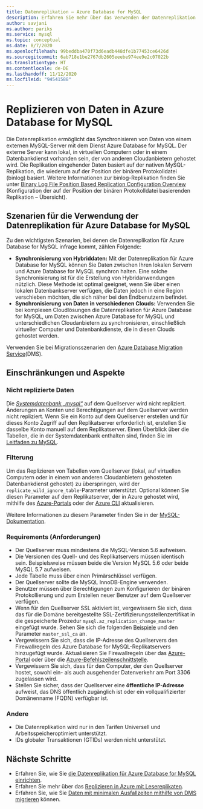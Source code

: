 ```yaml
---
title: Datenreplikation – Azure Database for MySQL
description: Erfahren Sie mehr über das Verwenden der Datenreplikation zum Synchronisieren von Daten von einem externen Server mit dem Dienst Azure Database for MySQL.
author: savjani
ms.author: pariks
ms.service: mysql
ms.topic: conceptual
ms.date: 8/7/2020
ms.openlocfilehash: 99beddba470f73d6eadb448dfe1b77453ce6426d
ms.sourcegitcommit: 6ab718e1be2767db2605eeebe974ee9e2c07022b
ms.translationtype: HT
ms.contentlocale: de-DE
ms.lasthandoff: 11/12/2020
ms.locfileid: "94541588"
---
```

# <a name="replicate-data-into-azure-database-for-mysql"></a>Replizieren von Daten in Azure Database for MySQL

Die Datenreplikation ermöglicht das Synchronisieren von Daten von einem externen MySQL-Server mit dem Dienst Azure Database for MySQL. Der externe Server kann lokal, in virtuellen Computern oder in einem Datenbankdienst vorhanden sein, der von anderen Cloudanbietern gehostet wird. Die Replikation eingehender Daten basiert auf der nativen MySQL-Replikation, die wiederum auf der Position der binären Protokolldatei (binlog) basiert. Weitere Informationen zur binlog-Replikation finden Sie unter [Binary Log File Position Based Replication Configuration Overview](https://dev.mysql.com/doc/refman/5.7/en/binlog-replication-configuration-overview.html) (Konfiguration der auf der Position der binären Protokolldatei basierenden Replikation – Übersicht). 

## <a name="when-to-use-data-in-replication"></a>Szenarien für die Verwendung der Datenreplikation für Azure Database for MySQL
Zu den wichtigsten Szenarien, bei denen die Datenreplikation für Azure Database for MySQL infrage kommt, zählen Folgende:

- **Synchronisierung von Hybriddaten:** Mit der Datenreplikation für Azure Database for MySQL können Sie Daten zwischen Ihren lokalen Servern und Azure Database for MySQL synchron halten. Eine solche Synchronisierung ist für die Erstellung von Hybridanwendungen nützlich. Diese Methode ist optimal geeignet, wenn Sie über einen lokalen Datenbankserver verfügen, die Daten jedoch in eine Region verschieben möchten, die sich näher bei den Endbenutzern befindet.
- **Synchronisierung von Daten in verschiedenen Clouds:** Verwenden Sie bei komplexen Cloudlösungen die Datenreplikation für Azure Database for MySQL, um Daten zwischen Azure Database for MySQL und unterschiedlichen Cloudanbietern zu synchronisieren, einschließlich virtueller Computer und Datenbankdienste, die in diesen Clouds gehostet werden.
 
Verwenden Sie bei Migrationsszenarien den [Azure Database Migration Service](https://azure.microsoft.com/services/database-migration/)(DMS).

## <a name="limitations-and-considerations"></a>Einschränkungen und Aspekte

### <a name="data-not-replicated"></a>Nicht replizierte Daten
Die [*Systemdatenbank „mysql“*](https://dev.mysql.com/doc/refman/5.7/en/system-schema.html) auf dem Quellserver wird nicht repliziert. Änderungen an Konten und Berechtigungen auf dem Quellserver werden nicht repliziert. Wenn Sie ein Konto auf dem Quellserver erstellen und für dieses Konto Zugriff auf den Replikatserver erforderlich ist, erstellen Sie dasselbe Konto manuell auf dem Replikatserver. Einen Überblick über die Tabellen, die in der Systemdatenbank enthalten sind, finden Sie im [Leitfaden zu MySQL](https://dev.mysql.com/doc/refman/5.7/en/system-schema.html).

### <a name="filtering"></a>Filterung
Um das Replizieren von Tabellen vom Quellserver (lokal, auf virtuellen Computern oder in einem von anderen Cloudanbietern gehosteten Datenbankdienst gehostet) zu überspringen, wird der `replicate_wild_ignore_table`-Parameter unterstützt. Optional können Sie diesen Parameter auf dem Replikatserver, der in Azure gehostet wird, mithilfe des [Azure-Portals](howto-server-parameters.md) oder der [Azure CLI](howto-configure-server-parameters-using-cli.md) aktualisieren.

Weitere Informationen zu diesem Parameter finden Sie in der [MySQL-Dokumentation](https://dev.mysql.com/doc/refman/8.0/en/replication-options-replica.html#option_mysqld_replicate-wild-ignore-table).

### <a name="requirements"></a>Requirements (Anforderungen)
- Der Quellserver muss mindestens die MySQL-Version 5.6 aufweisen. 
- Die Versionen des Quell- und des Replikatservers müssen identisch sein. Beispielsweise müssen beide die Version MySQL 5.6 oder beide MySQL 5.7 aufweisen.
- Jede Tabelle muss über einen Primärschlüssel verfügen.
- Der Quellserver sollte die MySQL InnoDB-Engine verwenden.
- Benutzer müssen über Berechtigungen zum Konfigurieren der binären Protokollierung und zum Erstellen neuer Benutzer auf dem Quellserver verfügen.
- Wenn für den Quellserver SSL aktiviert ist, vergewissern Sie sich, dass das für die Domäne bereitgestellte SSL-Zertifizierungsstellenzertifikat in die gespeicherte Prozedur `mysql.az_replication_change_master` eingefügt wurde. Sehen Sie sich die folgenden [Beispiele](./howto-data-in-replication.md#link-source-and-replica-servers-to-start-data-in-replication) und den Parameter `master_ssl_ca` an.
- Vergewissern Sie sich, dass die IP-Adresse des Quellservers den Firewallregeln des Azure Database for MySQL-Replikatservers hinzugefügt wurde. Aktualisieren Sie Firewallregeln über das [Azure-Portal](./howto-manage-firewall-using-portal.md) oder über die [Azure-Befehlszeilenschnittstelle](./howto-manage-firewall-using-cli.md).
- Vergewissern Sie sich, dass für den Computer, der den Quellserver hostet, sowohl ein- als auch ausgehender Datenverkehr am Port 3306 zugelassen wird.
- Stellen Sie sicher, dass der Quellserver eine **öffentliche IP-Adresse** aufweist, das DNS öffentlich zugänglich ist oder ein vollqualifizierter Domänenname (FQDN) verfügbar ist.

### <a name="other"></a>Andere
- Die Datenreplikation wird nur in den Tarifen Universell und Arbeitsspeicheroptimiert unterstützt.
- IDs globaler Transaktionen (GTIDs) werden nicht unterstützt.

## <a name="next-steps"></a>Nächste Schritte
- Erfahren Sie, wie Sie [die Datenreplikation für Azure Database for MySQL einrichten](howto-data-in-replication.md).
- Erfahren Sie mehr über das [Replizieren in Azure mit Lesereplikaten](concepts-read-replicas.md).
- Erfahren Sie, wie Sie [Daten mit minimalen Ausfallzeiten mithilfe von DMS migrieren](howto-migrate-online.md) können.